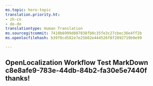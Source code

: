 ```yaml
---
ms.topic: hero-topic
translation.priority.ht:
- zh-cn
- de-de
translationtype: Human Translation
ms.sourcegitcommit: 7410b6999d087038fb0c35fe3c27cbec36e4ff2b
ms.openlocfilehash: b39f8cd582e7e25b02e444526f8f2892719b9e99

---
```

## OpenLocalization Workflow Test MarkDown c8e8afe9-783e-44db-84b2-fa30e5e7440f thanks!



<!--HONumber=Aug16_HO4-->


